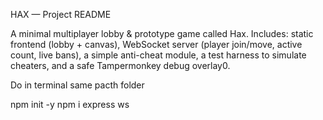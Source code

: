 
HAX — Project README

A minimal multiplayer lobby & prototype game called Hax.
Includes: static frontend (lobby + canvas), WebSocket server (player join/move, active count, live bans), a simple anti-cheat module, a test harness to simulate cheaters, and a safe Tampermonkey debug overlay0.


Do in terminal same pacth folder


npm init -y
npm i express ws







